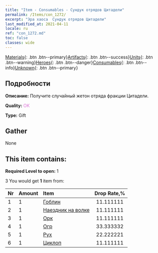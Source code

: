 ```yaml
---
title: "Item - Consumables - Сундук отрядов Цитадели"
permalink: /Items/con_1272/
excerpt: "Эра хаоса  Сундук отрядов Цитадели"
last_modified_at: 2021-04-11
locale: ru
ref: "con_1272.md"
toc: false
classes: wide
---
```

 [Materials](/ru/Items/){: .btn .btn--primary}[Artifacts](/ru/Items/Artifacts/){: .btn .btn--success}[Units](/ru/Items/Units/){: .btn .btn--warning}[Heroes](/ru/Items/Heroes/){: .btn .btn--danger}[Consumables](/ru/Items/Consumables/){: .btn .btn--info}[Unknown](/ru/Items/Unknown/){: .btn .btn--primary}

## Подробности
 **Описание:** Получите случайный жетон отряда фракции Цитадели.

 **Quality:** <span style="color: #DA70D6">OK</span>

 **Type:** Gift

## Gather

  None

## This item contains:

 **Required Level to open:** 1

 3 You would get **1** item  from:

  | Nr | Amount |     Item    | Drop Rate,% |
  |:---|:-------|:------------|:---------:|
  | 1 | 1 | [Гоблин](/ru/Items/unt_217/) | 11.111111 | 
  | 2 | 1 | [Наездник на волке](/ru/Items/unt_218/) | 11.111111 | 
  | 3 | 1 | [Орк](/ru/Items/unt_219/) | 11.111111 | 
  | 4 | 1 | [Огр](/ru/Items/unt_220/) | 33.333332 | 
  | 5 | 1 | [Рух](/ru/Items/unt_221/) | 22.222221 | 
  | 6 | 1 | [Циклоп](/ru/Items/unt_222/) | 11.111111 | 
